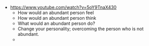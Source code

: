 - https://www.youtube.com/watch?v=5oY9TnaX430
	- How would an abundant person feel
	- How would an abundant person think
	- What would an abundant person do?
	- Change your personality; overcoming the person who is not abundant.
	-